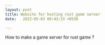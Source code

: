 ```yaml
---
layout: post
title: Website for hosting rust game server
date:   2022-05-03 00:43:33 +0530

---
```



How to make a game server for rust game ?
